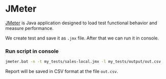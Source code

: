 # JMeter

[JMeter](https://jmeter.apache.org/) is Java application designed to load test functional behavior and measure performance.

We create test and save it as `.jmx` file. After that we can run it in console.

### Run script in console

```bash
jmeter.bat -n -t my_tests/sales-local.jmx -l my_tests/output/out.csv
```

Report will be saved in CSV format at the file `out.csv`.
